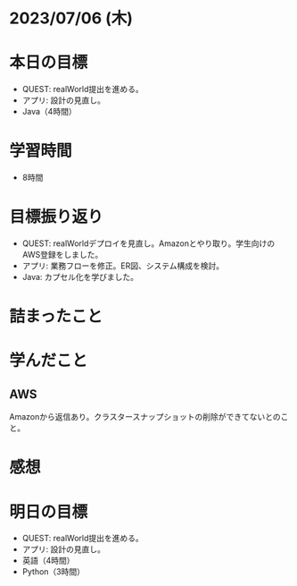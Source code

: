 # 2023/07/06 (木)

# 本日の目標

- QUEST: realWorld提出を進める。
- アプリ: 設計の見直し。
- Java（4時間）


# 学習時間
- 8時間

# 目標振り返り

- QUEST: realWorldデプロイを見直し。Amazonとやり取り。学生向けのAWS登録をしました。
- アプリ: 業務フローを修正。ER図、システム構成を検討。
- Java: カプセル化を学びました。

# 詰まったこと

# 学んだこと

## AWS
Amazonから返信あり。クラスタースナップショットの削除ができてないとのこと。

# 感想

# 明日の目標

- QUEST: realWorld提出を進める。
- アプリ: 設計の見直し。
- 英語（4時間）
- Python（3時間）
